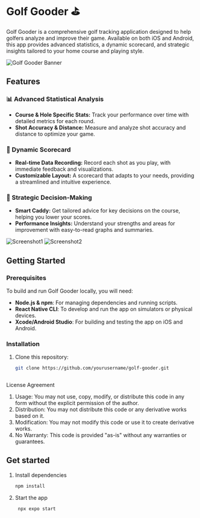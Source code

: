 # Golf Gooder ⛳️

Golf Gooder is a comprehensive golf tracking application designed to help golfers analyze and improve their game. Available on both iOS and Android, this app provides advanced statistics, a dynamic scorecard, and strategic insights tailored to your home course and playing style.

![Golf Gooder Banner](https://raw.githubusercontent.com/MikeMac15/SimplePrototype/tree/marketing/git_gifs/GG_backgrounds.gif) <!-- Add a banner image of your app here -->

## Features

### 📊 Advanced Statistical Analysis
- **Course & Hole Specific Stats:** Track your performance over time with detailed metrics for each round.
- **Shot Accuracy & Distance:** Measure and analyze shot accuracy and distance to optimize your game.

### 📝 Dynamic Scorecard
- **Real-time Data Recording:** Record each shot as you play, with immediate feedback and visualizations.
- **Customizable Layout:** A scorecard that adapts to your needs, providing a streamlined and intuitive experience.

### 🎯 Strategic Decision-Making
- **Smart Caddy:** Get tailored advice for key decisions on the course, helping you lower your scores.
- **Performance Insights:** Understand your strengths and areas for improvement with easy-to-read graphs and summaries.

![Screenshot1](./images/screenshot1.png) <!-- Add a screenshot of the app in use -->
![Screenshot2](./images/screenshot2.png) <!-- Add another relevant screenshot -->

## Getting Started

### Prerequisites
To build and run Golf Gooder locally, you will need:

- **Node.js & npm**: For managing dependencies and running scripts.
- **React Native CLI**: To develop and run the app on simulators or physical devices.
- **Xcode/Android Studio**: For building and testing the app on iOS and Android.

### Installation

1. Clone this repository:
   ```bash
   git clone https://github.com/yourusername/golf-gooder.git



License Agreement

1. Usage: You may not use, copy, modify, or distribute this code in any form without the explicit permission of the author.
2. Distribution: You may not distribute this code or any derivative works based on it.
3. Modification: You may not modify this code or use it to create derivative works.
4. No Warranty: This code is provided "as-is" without any warranties or guarantees.


## Get started

1. Install dependencies

   ```bash
   npm install
   ```

2. Start the app

   ```bash
    npx expo start
   ```
